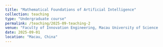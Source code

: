 ```yaml
---
title: "Mathematical Foundations of Artificial Intelligence"
collection: teaching
type: "Undergraduate course"
permalink: /teaching/2025-09-teaching-2
venue: "Faculty of Innovation Engineering, Macau University of Science and Technology"
date: 2025-09-01
location: "Macau, China"
---
```

